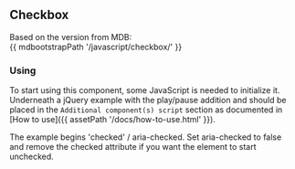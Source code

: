 ## Checkbox

Based on the version from MDB:<br>
{{ mdbootstrapPath '/javascript/checkbox/' }}

### Using

To start using this component, some JavaScript is needed to initialize it.<br>
Underneath a jQuery example with the play/pause addition and should be placed in the `Additional component(s) script` section as documented in [How to use]({{ assetPath '/docs/how-to-use.html' }}).

The example begins 'checked' / aria-checked. Set aria-checked to false and remove the checked attribute if you want the element to start unchecked.

